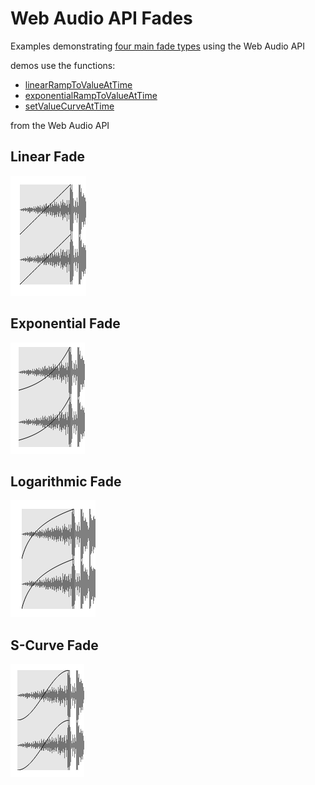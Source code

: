 Web Audio API Fades
===============

Examples demonstrating [four main fade types](http://audioundone.com/different-fade-shapes) using the Web Audio API

demos use the functions:

* [linearRampToValueAtTime](https://developer.mozilla.org/en-US/docs/Web/API/AudioParam/linearRampToValueAtTime)
* [exponentialRampToValueAtTime](https://developer.mozilla.org/en-US/docs/Web/API/AudioParam/exponentialRampToValueAtTime)
* [setValueCurveAtTime](https://developer.mozilla.org/en-US/docs/Web/API/AudioParam/setValueCurveAtTime)

from the Web Audio API

## Linear Fade
![Screenshot](images/linear.png?raw=true "linear fade")

## Exponential Fade
![Screenshot](images/exponential.png?raw=true "exponential fade")

## Logarithmic Fade
![Screenshot](images/logarithmic.png?raw=true "logarithmic fade")

## S-Curve Fade
![Screenshot](images/scurve.png?raw=true "s-curve fade")
